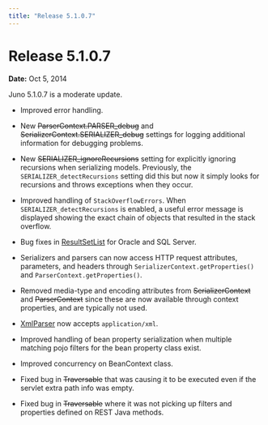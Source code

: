 ```yaml
---
title: "Release 5.1.0.7"
---
```


# Release 5.1.0.7

**Date:** Oct 5, 2014

Juno 5.1.0.7 is a moderate update.

- Improved error handling.

- New ~~ParserContext.PARSER_debug~~ and ~~SerializerContext.SERIALIZER_debug~~ settings for logging additional information for debugging problems.

- New ~~SERIALIZER_ignoreRecursions~~ setting for explicitly ignoring recursions when serializing models.
  Previously, the `SERIALIZER_detectRecursions` setting did this but now it simply looks for recursions and throws
  exceptions when they occur.

- Improved handling of `StackOverflowErrors`.
  When `SERIALIZER_detectRecursions` is enabled, a useful error message is displayed showing the exact chain of objects
  that resulted in the stack overflow.

- Bug fixes in [ResultSetList]({{API_DOCS}}/org/apache/juneau/dto/ResultSetList.html) for Oracle and SQL Server.

- Serializers and parsers can now access HTTP request attributes, parameters, and headers through `SerializerContext.getProperties()` and `ParserContext.getProperties()`.

- Removed media-type and encoding attributes from ~~SerializerContext~~ and ~~ParserContext~~ since these are now available through context properties, and are typically not used.

- [XmlParser]({{API_DOCS}}/org/apache/juneau/xml/XmlParser.html) now accepts `application/xml`.

- Improved handling of bean property serialization when multiple matching pojo filters for the bean property class exist.

- Improved concurrency on BeanContext class.

- Fixed bug in ~~Traversable~~ that was causing it to be executed even if the servlet extra path info was empty.

- Fixed bug in ~~Traversable~~ where it was not picking up filters and properties defined on REST Java methods.